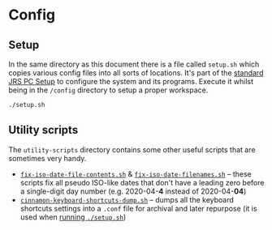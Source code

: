 # Config

## Setup

In the same directory as this document there is a file called `setup.sh` which copies various config files into all sorts of locations.
It's part of the [standard JRS PC Setup](../main/pc-setup.md) to configure the system and its programs.
Execute it whilst being in the `/config` directory to setup a proper workspace.
```bash
./setup.sh
```

## Utility scripts

The `utility-scripts` directory contains some other useful scripts that are sometimes very handy.

- [`fix-iso-date-file-contents.sh`](utility-scripts/fix-iso-date-file-contents.sh) & [`fix-iso-date-filenames.sh`](utility-scripts/fix-iso-date-filenames.sh) – these scripts fix all pseudo ISO-like dates that don't have a leading zero before a single-digit day number (e.g. 2020-04-**4** instead of 2020-04-**04**)
- [`cinnamon-keyboard-shortcuts-dump.sh`](utility-scripts/cinnamon-keyboard-shortcuts-dump.sh) – dumps all the keyboard shortcuts settings into a `.conf` file for archival and later repurpose (it is used when [running `./setup.sh`](#setup))

